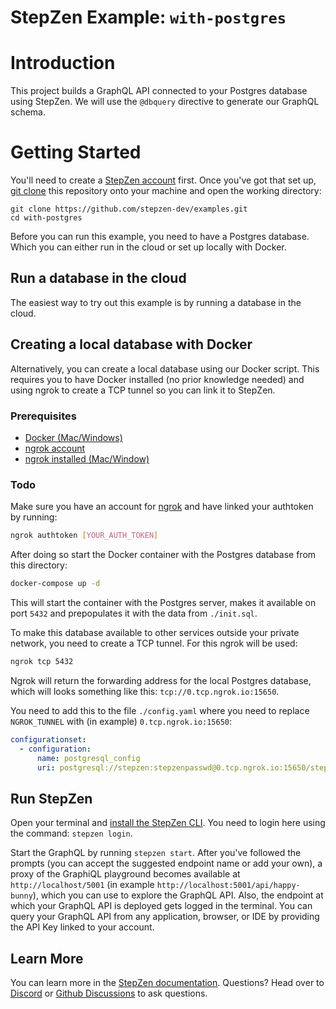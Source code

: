 # StepZen Example: `with-postgres`

# Introduction

This project builds a GraphQL API connected to your Postgres database using StepZen. We will use the `@dbquery` directive to generate our GraphQL schema.

# Getting Started

You'll need to create a [StepZen account](https://stepzen.com/request-invite) first. Once you've got that set up, [git clone](https://www.atlassian.com/git/tutorials/setting-up-a-repository/git-clone) this repository onto your machine and open the working directory:

```
git clone https://github.com/stepzen-dev/examples.git
cd with-postgres
```

Before you can run this example, you need to have a Postgres database. Which you can either run in the cloud or set up locally with Docker.

## Run a database in the cloud

The easiest way to try out this example is by running a database in the cloud.

<!-- Insert examples !-->

## Creating a local database with Docker

Alternatively, you can create a local database using our Docker script. This requires you to have Docker installed (no prior knowledge needed) and using ngrok to create a TCP tunnel so you can link it to StepZen.

### Prerequisites

- [Docker (Mac/Windows)](https://www.docker.com/products/docker-desktop)
- [ngrok account](https://ngrok.com/)
- [ngrok installed (Mac/Window)](https://ngrok.com/download)

### Todo

Make sure you have an account for [ngrok](<(https://ngrok.com/)>) and have linked your authtoken by running:

```bash
ngrok authtoken [YOUR_AUTH_TOKEN]
```

After doing so start the Docker container with the Postgres database from this directory:

```bash
docker-compose up -d
```

This will start the container with the Postgres server, makes it available on port `5432` and prepopulates it with the data from `./init.sql`.

To make this database available to other services outside your private network, you need to create a TCP tunnel. For this ngrok will be used:

```bash
ngrok tcp 5432
```

Ngrok will return the forwarding address for the local Postgres database, which will looks something like this: `tcp://0.tcp.ngrok.io:15650`.

You need to add this to the file `./config.yaml` where you need to replace `NGROK_TUNNEL` with (in example) `0.tcp.ngrok.io:15650`:

```yaml
configurationset:
  - configuration:
      name: postgresql_config
      uri: postgresql://stepzen:stepzenpasswd@0.tcp.ngrok.io:15650/stepzen_demo
```

## Run StepZen

Open your terminal and [install the StepZen CLI](https://stepzen.com/docs/quick-start). You need to login here using the command: `stepzen login`.

Start the GraphQL by running `stepzen start`. After you've followed the prompts (you can accept the suggested endpoint name or add your own), a proxy of the GraphiQL playground becomes available at `http://localhost/5001` (in example `http://localhost:5001/api/happy-bunny`), which you can use to explore the GraphQL API. Also, the endpoint at which your GraphQL API is deployed gets logged in the terminal. You can query your GraphQL API from any application, browser, or IDE by providing the API Key linked to your account.

## Learn More

You can learn more in the [StepZen documentation](https://stepzen.com/docs). Questions? Head over to [Discord](https://discord.gg/9k2VdPn2FR) or [Github Discussions](https://github.com/stepzen-dev/examples/discussions) to ask questions.
